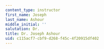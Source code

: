 ```yaml
---
content_type: instructor
first_name: Joseph
last_name: Ashour
middle_initial: ''
salutation: Dr.
title: Dr. Joseph Ashour
uid: c115acf7-cbf9-d268-f45c-4f20915df402
---
```

